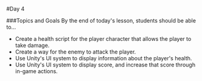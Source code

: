 #Day 4

###Topics and Goals
By the end of today's lesson, students should be able to...
- Create a health script for the player character that allows the player to take damage.
- Create a way for the enemy to attack the player.
- Use Unity's UI system to display information about the player's health.
- Use Unity's UI system to display score, and increase that score through in-game actions.
